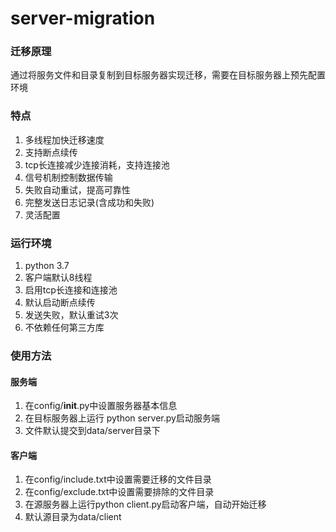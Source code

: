 # server-migration

### 迁移原理
通过将服务文件和目录复制到目标服务器实现迁移，需要在目标服务器上预先配置环境

### 特点
1. 多线程加快迁移速度
2. 支持断点续传
3. tcp长连接减少连接消耗，支持连接池
4. 信号机制控制数据传输
5. 失败自动重试，提高可靠性
6. 完整发送日志记录(含成功和失败)
7. 灵活配置

### 运行环境
1. python 3.7
2. 客户端默认8线程
3. 启用tcp长连接和连接池
4. 默认启动断点续传
5. 发送失败，默认重试3次
6. 不依赖任何第三方库

### 使用方法
#### 服务端
1. 在config/__init__.py中设置服务器基本信息
2. 在目标服务器上运行 python server.py启动服务端
3. 文件默认提交到data/server目录下

#### 客户端
1. 在config/include.txt中设置需要迁移的文件目录
2. 在config/exclude.txt中设置需要排除的文件目录
3. 在源服务器上运行python client.py启动客户端，自动开始迁移
4. 默认源目录为data/client

